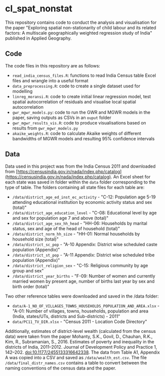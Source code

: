 # cl_spat_nonstat
This repository contains code to conduct the analysis and visualisation for the paper "Exploring spatial non-stationarity of child labour and its related factors: A multiscale geographically weighted regression study of India" published in Applied Geography.

## Code
The code files in this repository are as follows:
- `read_india_census_files.R`: functions to read India Census table Excel files and wrangle into a useful format
- `data_preprocessing.R`: code to create a single dataset used for modelling
- `linreg_moransi.R`: code to create initial linear regression model, test spatial autocorrelation of residuals and visualise local spatial autocorrelation
- `gwr_mgwr_models.py`: code to run the GWR and MGWR models in the paper, saving outputs as CSVs in an `ouput` folder
- `gwr_mgwr_results_vis.R`: code to produce visualisations based on results from `gwr_mgwr_models.py`
- `akaike_weights.R`: code to calculate Akaike weights of different bandwidths of MGWR models and resulting 95% confidence intervals

## Data
Data used in this project was from the India Census 2011 and downloaded from [https://censusindia.gov.in/nada/index.php/catalog](https://censusindia.gov.in/nada/index.php/catalog). An Excel sheet for each state was saved in folder within the `data` folder corresponding to the type of table. The folders containing all state files for each table are:
- `/data/district_age_ed_inst_ec_activity` - "C-12: Population age 5-19 attending educational institution by economic activity status and sex (total)"
- `/data/district_age_education_level` - "C-08: Educational level by age and sex for population age 7 and above (total)"
- `/data/district_age_sex_hh_head` - "HH-06: Households by marital status, sex and age of the head of household (total)"
- `/data/district_norm_hh_size` - "HH-01: Normal households by household size (total)"
- `/data/district_sc_pop` - "A-10 Appendix: District wise scheduled caste population (Appendix)"
- `/data/district_st_pop` - "A-11 Appendix: District wise scheduled tribe population (Appendix)"
- `/data/district_religion_sex` - "C-15: Religious community by age group and sex"
- `/data/district_year_births` - "F-09: Number of women and currently married women by present age, number of births last year by sex and birth order (total)"

Two other reference tables were downloaded and saved in the /data folder:
- `data/A-1_NO_OF_VILLAGES_TOWNS_HOUSEHOLDS_POPULATION_AND_AREA.xlsx` - "A-01: Number of villages, towns, households, population and area (India, states/UTs, districts and Sub-districts) - 2011"
- `data/PC11_TV_DIR.xlsx` - "Census 2011 - Location Code Directory"

Additionally, estimates of district-level wealth (calculated from the census data) were taken from the paper Mohanty, S.K., Govil, D., Chauhan, R.K., Kim, R., Subramanian, S., 2016. Estimates of poverty and inequality in the districts of India, 2011–2012. Journal of Development Policy and Practice 1, 142–202. [doi:10.1177/2455133316642338](https://journals.sagepub.com/doi/abs/10.1177/2455133316642338?journalCode=jdpa). The data from Table A1, Appendix A was copied into a CSV and saved as `/data/wealth_est.csv`. The file `/data/final_distr_names.csv` contains a table to convert between the naming conventions of the census data and the paper.
